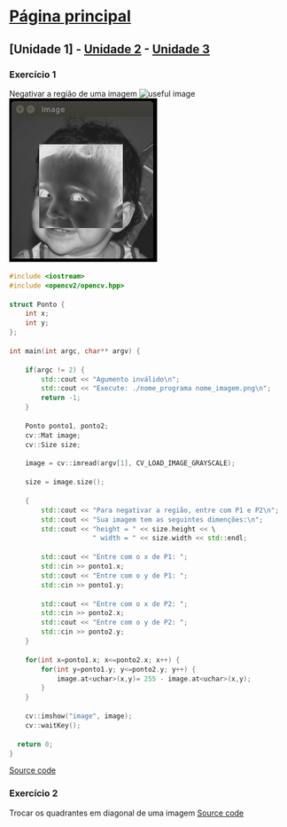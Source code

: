# [Página principal](index.md)
## [Unidade 1] - [Unidade 2](#) - [Unidade 3](#)

### Exercício 1
Negativar a região de uma imagem
![useful image](ex3.2.1t.png) ![useful image](image/ex3.2.1.png)

```c++
#include <iostream>
#include <opencv2/opencv.hpp>

struct Ponto {
	int x;
	int y;
};

int main(int argc, char** argv) {
	
	if(argc != 2) {
		std::cout << "Agumento inválido\n";
		std::cout << "Execute: ./nome_programa nome_imagem.png\n";
		return -1;
	}

	Ponto ponto1, ponto2;
	cv::Mat image;
	cv::Size size;
	
	image = cv::imread(argv[1], CV_LOAD_IMAGE_GRAYSCALE);
	
	size = image.size();
	
	{
		std::cout << "Para negativar a região, entre com P1 e P2\n";
		std::cout << "Sua imagem tem as seguintes dimenções:\n";
		std::cout << "height = " << size.height << \
					 " width = " << size.width << std::endl;
	
		std::cout << "Entre com o x de P1: ";
		std::cin >> ponto1.x;
		std::cout << "Entre com o y de P1: ";
		std::cin >> ponto1.y;
	
		std::cout << "Entre com o x de P2: ";
		std::cin >> ponto2.x;
		std::cout << "Entre com o y de P2: ";
		std::cin >> ponto2.y;		
	}
	
	for(int x=ponto1.x; x<=ponto2.x; x++) {
		for(int y=ponto1.y; y<=ponto2.y; y++) {
			image.at<uchar>(x,y)= 255 - image.at<uchar>(x,y);
		}
	}
	
	cv::imshow("image", image);
	cv::waitKey();
  
  return 0;
}
```
[Source code](code/ex3.2.1.cpp)

### Exercício 2
Trocar os quadrantes em diagonal de uma imagem
[Source code](code/ex3.2.2.cpp)

